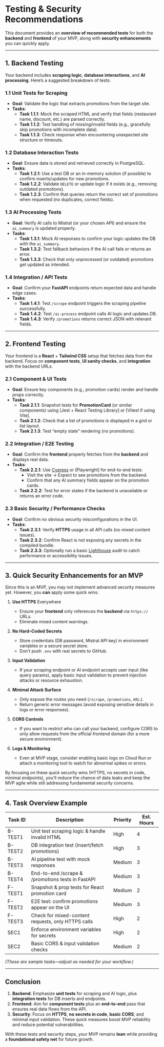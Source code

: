 # Testing & Security Recommendations

This document provides an **overview of recommended tests** for both the **backend** and **frontend** of your MVP, along with **security enhancements** you can quickly apply.

---

## 1. Backend Testing

Your backend includes **scraping logic**, **database interactions**, and **AI processing**. Here’s a suggested breakdown of tests:

### 1.1 Unit Tests for Scraping

- **Goal**: Validate the logic that extracts promotions from the target site.
- **Tasks**:
  - **Task 1.1.1**: Mock the scraped HTML and verify that fields (restaurant name, discount, etc.) are parsed correctly.
  - **Task 1.1.2**: Test handling of missing/invalid fields (e.g., gracefully skip promotions with incomplete data).
  - **Task 1.1.3**: Check response when encountering unexpected site structure or timeouts.

### 1.2 Database Interaction Tests

- **Goal**: Ensure data is stored and retrieved correctly in PostgreSQL.
- **Tasks**:
  - **Task 1.2.1**: Use a test DB or an in-memory solution (if possible) to confirm inserts/updates for new promotions.
  - **Task 1.2.2**: Validate `DELETE` or update logic if it exists (e.g., removing outdated promotions).
  - **Task 1.2.3**: Confirm that queries return the correct set of promotions when requested (no duplicates, correct fields).

### 1.3 AI Processing Tests

- **Goal**: Verify AI calls to Mistral (or your chosen API) and ensure the `ai_summary` is updated properly.
- **Tasks**:
  - **Task 1.3.1**: Mock AI responses to confirm your logic updates the DB with the `ai_summary`.
  - **Task 1.3.2**: Test fallback behaviors if the AI call fails or returns an error.
  - **Task 1.3.3**: Check that only unprocessed (or outdated) promotions get updated as intended.

### 1.4 Integration / API Tests

- **Goal**: Confirm your **FastAPI** endpoints return expected data and handle edge cases.
- **Tasks**:
  - **Task 1.4.1**: Test `/scrape` endpoint triggers the scraping pipeline successfully.
  - **Task 1.4.2**: Test `/ai-process` endpoint calls AI logic and updates DB.
  - **Task 1.4.3**: Verify `/promotions` returns correct JSON with relevant fields.

---

## 2. Frontend Testing

Your frontend is a **React** + **Tailwind CSS** setup that fetches data from the backend. Focus on **component tests**, **UI sanity checks**, and **integration** with the backend URLs.

### 2.1 Component & UI Tests

- **Goal**: Ensure key components (e.g., promotion cards) render and handle props correctly.
- **Tasks**:
  - **Task 2.1.1**: Snapshot tests for **PromotionCard** (or similar components) using [Jest + React Testing Library] or [Vitest if using Vite].
  - **Task 2.1.2**: Check that a list of promotions is displayed in a grid or list layout.
  - **Task 2.1.3**: Test “empty state” rendering (no promotions).

### 2.2 Integration / E2E Testing

- **Goal**: Confirm the **frontend** properly fetches from the **backend** and displays real data.
- **Tasks**:
  - **Task 2.2.1**: Use [Cypress](https://www.cypress.io/) or [Playwright] for end-to-end tests:
    - Visit the site → Expect to see promotions from the backend.
    - Confirm that any AI summary fields appear on the promotion cards.
  - **Task 2.2.2**: Test for error states if the backend is unavailable or returns an error code.

### 2.3 Basic Security / Performance Checks

- **Goal**: Confirm no obvious security misconfigurations in the UI.
- **Tasks**:
  - **Task 2.3.1**: Verify **HTTPS** usage in all API calls (no mixed content issues).
  - **Task 2.3.2**: Confirm React is not exposing any secrets in the compiled bundle.
  - **Task 2.3.3**: Optionally run a basic [Lighthouse](https://developers.google.com/web/tools/lighthouse/) audit to catch performance or accessibility issues.

---

## 3. Quick Security Enhancements for an MVP

Since this is an MVP, you may not implement advanced security measures yet. However, you **can** apply some quick wins:

1. **Use HTTPS** Everywhere

   - Ensure your **frontend** only references the **backend** via `https://` URLs.
   - Eliminate mixed content warnings.

2. **No Hard-Coded Secrets**

   - Store credentials (DB password, Mistral API key) in environment variables or a secure secret store.
   - Don’t push `.env` with real secrets to GitHub.

3. **Input Validation**

   - If your scraping endpoint or AI endpoint accepts user input (like query params), apply basic input validation to prevent injection attacks or resource exhaustion.

4. **Minimal Attack Surface**

   - Only expose the routes you need (`/scrape`, `/promotions`, etc.).
   - Return generic error messages (avoid exposing sensitive details in logs or error responses).

5. **CORS Controls**

   - If you want to restrict who can call your backend, configure CORS to only allow requests from the official frontend domain (for a more secure environment).

6. **Logs & Monitoring**
   - Even at MVP stage, consider enabling basic logs on Cloud Run or attach a monitoring tool to watch for abnormal spikes or errors.

By focusing on these quick security wins (HTTPS, no secrets in code, minimal endpoints), you’ll reduce the chance of data leaks and keep the MVP agile while still addressing fundamental security concerns.

---

## 4. Task Overview Example

| Task ID | Description                                        | Priority | Est. Hours |
| ------- | -------------------------------------------------- | -------- | ---------- |
| B-TEST1 | Unit test scraping logic & handle invalid HTML     | High     | 4          |
| B-TEST2 | DB integration test (insert/fetch promotions)      | High     | 3          |
| B-TEST3 | AI pipeline test with mock responses               | Medium   | 3          |
| B-TEST4 | End-to-end /scrape & /promotions tests in FastAPI  | Medium   | 3          |
| F-TEST1 | Snapshot & prop tests for React promotion card     | Medium   | 2          |
| F-TEST2 | E2E test: confirm promotions appear on the UI      | Medium   | 3          |
| F-TEST3 | Check for mixed-content requests, only HTTPS calls | High     | 2          |
| SEC1    | Enforce environment variables for secrets          | High     | 2          |
| SEC2    | Basic CORS & input validation checks               | Medium   | 2          |

_(These are sample tasks—adjust as needed for your workflow.)_

---

## Conclusion

1. **Backend**: Emphasize **unit tests** for scraping and AI logic, plus **integration tests** for DB inserts and endpoints.
2. **Frontend**: Aim for **component tests** plus an **end-to-end** pass that ensures real data flows from the API.
3. **Security**: Focus on **HTTPS**, **no secrets in code**, **basic CORS**, and minimal input validation. These quick measures boost MVP reliability and reduce potential vulnerabilities.

With these tests and security steps, your MVP remains **lean** while providing a **foundational safety net** for future growth.
